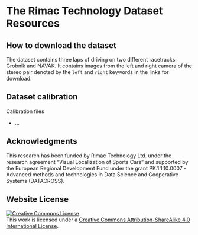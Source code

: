 # The Rimac Technology Dataset Resources

## How to download the dataset
The dataset contains three laps of driving on two different racetracks: Grobnik and NAVAK. It contains images from the left and right camera of the stereo pair denoted by the `left` and `right` keywords in the links for download.

## Dataset calibration

Calibration files
- ...


## Acknowledgments
This research has been funded by Rimac Technology Ltd. under the research agreement “Visual Localization of Sports Cars” and supported by the European Regional Development Fund under the grant PK.1.1.10.0007 - Advanced methods and technologies in Data Science and Cooperative Systems (DATACROSS).

## Website License
<a rel="license" href="http://creativecommons.org/licenses/by-sa/4.0/"><img alt="Creative Commons License" style="border-width:0" src="https://i.creativecommons.org/l/by-sa/4.0/88x31.png" /></a><br />This work is licensed under a <a rel="license" href="http://creativecommons.org/licenses/by-sa/4.0/">Creative Commons Attribution-ShareAlike 4.0 International License</a>.
